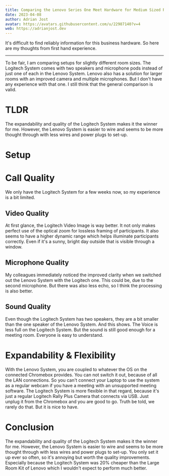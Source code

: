 ```yaml
---
title: Comparing the Lenovo Series One Meet Hardware for Medium Sized Rooms with the Logitech Tap Large Room Kit
date: 2023-04-08
author: Adrian Jost
avatar: https://avatars.githubusercontent.com/u/22987140?v=4
web: https://adrianjost.dev
---
```


It's difficult to find reliably information for this business hardware. So here are my thoughts from first hand experience.

---

To be fair, I am comparing setups for slightly different room sizes. The Logitech System comes with two speakers and microphone pods instead of just one of each in the Lenovo System. Lenovo also has a solution for larger rooms with an improved camera and multiple microphones. But I don't have any experience with that one. I still think that the general comparison is valid.

# TLDR

The expandability and quality of the Logitech System makes it the winner for me. However, the Lenovo System is easier to wire and seems to be more thought through with less wires and power plugs to set-up.

# Setup

# Call Quality

We only have the Logitech System for a few weeks now, so my experience is a bit limited.

## Video Quality

At first glance, the Logitech Video Image is way better. It not only makes perfect use of the optical zoom for lossless framing of participants. It also seems to have a higher dynamic range which helps illuminate participants correctly. Even if it's a sunny, bright day outside that is visible through a window.

## Microphone Quality

My colleagues immediately noticed the improved clarity when we switched out the Lenovo System with the Logitech one. This could be, due to the second microphone. But there was also less echo, so I think the processing is also better.

## Sound Quality

Even though the Logitech System has two speakers, they are a bit smaller than the one speaker of the Lenovo System. And this shows. The Voice is less full on the Logitech System. But the sound is still good enough for a meeting room. Everyone is easy to understand.

# Expandability & Flexibility

With the Lenovo System, you are coupled to whatever the OS on the connected Chromebox provides. You can not switch it out, because of all the LAN connections. So you can't connect your Laptop to use the system as a regular webcam if you have a meeting with an unsupported meeting software.
The Logitech System is more flexible in that regard, because it's just a regular Logitech Rally Plus Camera that connects via USB. Just unplug it from the Chromebox and you are good to go. Truth be told, we rarely do that. But it is nice to have.

# Conclusion

The expandability and quality of the Logitech System makes it the winner for me. However, the Lenovo System is easier to wire and seems to be more thought through with less wires and power plugs to set-up. You only set it up ever so often, so it's annoying but worth the quality improvements. Especially because the Logitech System was 20% cheaper than the Large Room Kit of Lenovo which I wouldn't expect to perform much better.
